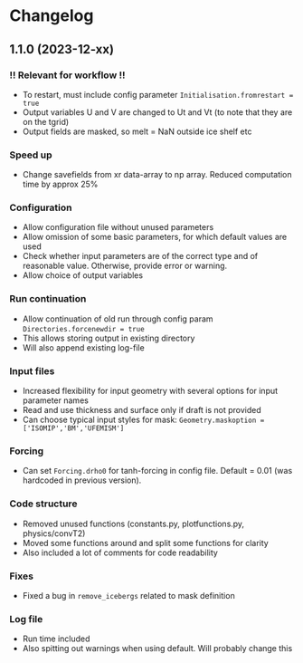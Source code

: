 # Changelog

## 1.1.0 (2023-12-xx)

### **!! Relevant for workflow !!**

- To restart, must include config parameter `Initialisation.fromrestart = true`
- Output variables U and V are changed to Ut and Vt (to note that they are on the tgrid)
- Output fields are masked, so melt = NaN outside ice shelf etc

### Speed up

- Change savefields from xr data-array to np array. Reduced computation time by approx 25%

### Configuration

- Allow configuration file without unused parameters
- Allow omission of some basic parameters, for which default values are used
- Check whether input parameters are of the correct type and of reasonable value. Otherwise, provide error or warning.
- Allow choice of output variables

### Run continuation

- Allow continuation of old run through config param `Directories.forcenewdir = true`
- This allows storing output in existing directory
- Will also append existing log-file

### Input files

- Increased flexibility for input geometry with several options for input parameter names
- Read and use thickness and surface only if draft is not provided
- Can choose typical input styles for mask: `Geometry.maskoption = ['ISOMIP','BM','UFEMISM']`

### Forcing

- Can set `Forcing.drho0` for tanh-forcing in config file. Default = 0.01 (was hardcoded in previous version).

### Code structure

- Removed unused functions (constants.py, plotfunctions.py, physics/convT2)
- Moved some functions around and split some functions for clarity
- Also included a lot of comments for code readability

### Fixes

- Fixed a bug in `remove_icebergs` related to mask definition

### Log file

- Run time included
- Also spitting out warnings when using default. Will probably change this